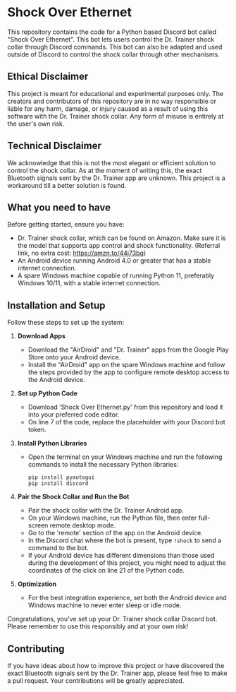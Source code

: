 # Shock Over Ethernet

This repository contains the code for a Python based Discord bot called "Shock Over Ethernet". This bot lets users control the Dr. Trainer shock collar through Discord commands. This bot can also be adapted and used outside of Discord to control the shock collar through other mechanisms.

## Ethical Disclaimer

This project is meant for educational and experimental purposes only. The creators and contributors of this repository are in no way responsible or liable for any harm, damage, or injury caused as a result of using this software with the Dr. Trainer shock collar. Any form of misuse is entirely at the user's own risk.

## Technical Disclaimer

We acknowledge that this is not the most elegant or efficient solution to control the shock collar. As at the moment of writing this, the exact Bluetooth signals sent by the Dr. Trainer app are unknown. This project is a workaround till a better solution is found.

## What you need to have

Before getting started, ensure you have:

- Dr. Trainer shock collar, which can be found on Amazon. Make sure it is the model that supports app control and shock functionality. (Referral link, no extra cost: https://amzn.to/44j73bq)
- An Android device running Android 4.0 or greater that has a stable internet connection.
- A spare Windows machine capable of running Python 11, preferably Windows 10/11, with a stable internet connection.

## Installation and Setup

Follow these steps to set up the system:

1. **Download Apps**
    - Download the "AirDroid" and "Dr. Trainer" apps from the Google Play Store onto your Android device.
    - Install the "AirDroid" app on the spare Windows machine and follow the steps provided by the app to configure remote desktop access to the Android device.
   
2. **Set up Python Code**
   - Download 'Shock Over Ethernet.py' from this repository and load it into your preferred code editor.
   - On line 7 of the code, replace the placeholder with your Discord bot token.

3. **Install Python Libraries**
   - Open the terminal on your Windows machine and run the following commands to install the necessary Python libraries:
       ```
       pip install pyautogui
       pip install discord
       ```

4. **Pair the Shock Collar and Run the Bot**
   - Pair the shock collar with the Dr. Trainer Android app.
   - On your Windows machine, run the Python file, then enter full-screen remote desktop mode.
   - Go to the 'remote' section of the app on the Android device.
   - In the Discord chat where the bot is present, type `!shock` to send a command to the bot.
   - If your Android device has different dimensions than those used during the development of this project, you might need to adjust the coordinates of the click on line 21 of the Python code.

5. **Optimization**
   - For the best integration experience, set both the Android device and Windows machine to never enter sleep or idle mode.

Congratulations, you've set up your Dr. Trainer shock collar Discord bot. Please remember to use this responsibly and at your own risk!

## Contributing
If you have ideas about how to improve this project or have discovered the exact Bluetooth signals sent by the Dr. Trainer app, please feel free to make a pull request. Your contributions will be greatly appreciated.
